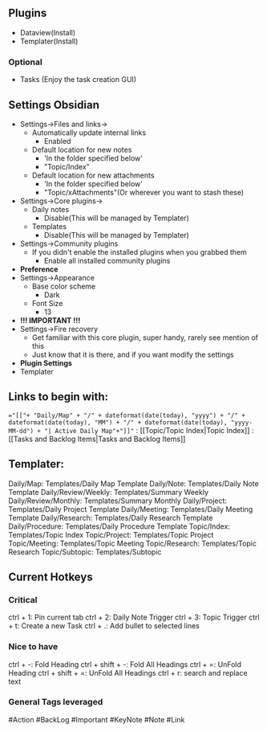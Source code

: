 ## Plugins
- Dataview(Install)
- Templater(Install)
### Optional
- Tasks (Enjoy the task creation GUI)
## Settings Obsidian
- Settings->Files and links->
	- Automatically update internal links
		- Enabled
	- Default location for new notes
		- 'In the folder specified below'
		- "Topic/Index"
	- Default location for new attachments
		- 'In the folder specified below'
		- "Topic/xAttachments"(Or wherever you want to stash these)
- Settings->Core plugins->
	- Daily notes
		- Disable(This will be managed by Templater)
	- Templates
		- Disable(This will be managed by Templater)
- Settings->Community plugins
	- If you didn't enable the installed plugins when you grabbed them
		- Enable all installed community plugins
- **Preference**
- Settings->Appearance
	- Base color scheme
		- Dark
	- Font Size
		- 13
- **!!! IMPORTANT !!!**
- Settings->Fire recovery
	- Get familiar with this core plugin, super handy, rarely see mention of this
	- Just know that it is there, and if you want modify the settings
- **Plugin Settings**
- Templater

## Links to begin with:
`="[["+ "Daily/Map" + "/" + dateformat(date(today), "yyyy") + "/" + dateformat(date(today), "MM") + "/" + dateformat(date(today), "yyyy-MM-dd") + "| Active Daily Map"+"]]"` : [[Topic/Topic Index|Topic Index]] : [[Tasks and Backlog Items|Tasks and Backlog Items]]
## Templater:
Daily/Map: Templates/Daily Map Template
Daily/Note: Templates/Daily Note Template
Daily/Review/Weekly: Templates/Summary Weekly
Daily/Review/Monthly: Templates/Summary Monthly
Daily/Project: Templates/Daily Project Template
Daily/Meeting: Templates/Daily Meeting Template
Daily/Research: Templates/Daily Research Template
Daily/Procedure: Templates/Daily Procedure Template
Topic/Index: Templates/Topic Index
Topic/Project: Templates/Topic Project
Topic/Meeting: Templates/Topic Meeting
Topic/Research: Templates/Topic Research
Topic/Subtopic: Templates/Subtopic
## Current Hotkeys
### Critical
ctrl + 1: Pin current tab
ctrl + 2: Daily Note Trigger
ctrl + 3: Topic Trigger
ctrl + t: Create a new Task
ctrl + .: Add bullet to selected lines
### Nice to have
ctrl + -: Fold Heading
ctrl + shift + -: Fold All Headings
ctrl + =: UnFold Heading
ctrl + shift + =: UnFold All Headings
ctrl + r: search and replace text
### General Tags leveraged
#Action 
#BackLog
#Important 
#KeyNote 
#Note 
#Link 